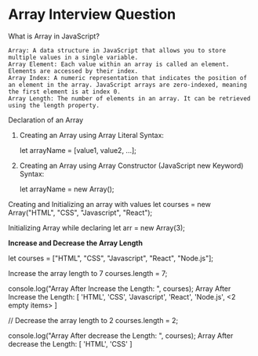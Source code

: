 # Array Interview Question

What is Array in JavaScript?


    Array: A data structure in JavaScript that allows you to store multiple values in a single variable.
    Array Element: Each value within an array is called an element. Elements are accessed by their index.
    Array Index: A numeric representation that indicates the position of an element in the array. JavaScript arrays are zero-indexed, meaning the first element is at index 0.
    Array Length: The number of elements in an array. It can be retrieved using the length property.
Declaration of an Array
1. Creating an Array using Array Literal
   Syntax:

   let arrayName = [value1, value2, ...];

2. Creating an Array using Array Constructor (JavaScript new Keyword)
   Syntax:

   let arrayName = new Array();

   
Creating and Initializing an array with values 
let courses = new Array("HTML", "CSS", "Javascript", "React"); 

Initializing Array while declaring 
let arr = new Array(3); 


**Increase and Decrease the Array Length**

let courses = ["HTML", "CSS", "Javascript", "React", "Node.js"]; 

Increase the array length to 7 
courses.length = 7; 
 
console.log("Array After Increase the Length: ", courses); 
Array After Increase the Length:  [ 'HTML', 'CSS', 'Javascript', 'React', 'Node.js', <2 empty items> ]

// Decrease the array length to 2 
courses.length = 2; 

console.log("Array After decrease the Length: ", courses); 
Array After decrease the Length:  [ 'HTML', 'CSS' ]


